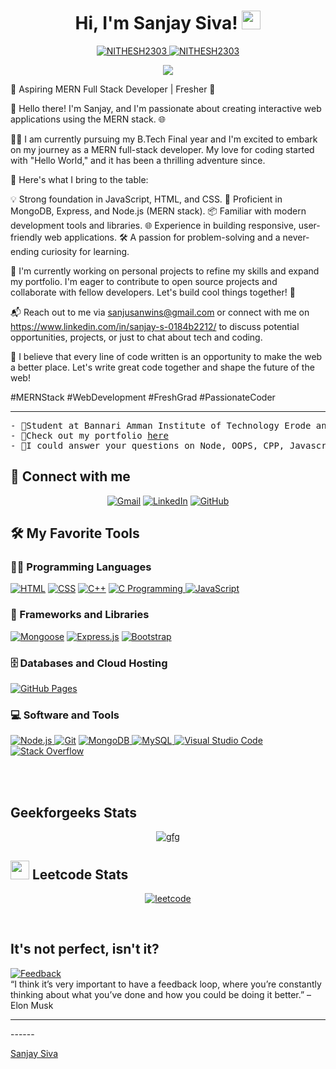 <h1 align="center">
Hi, I'm Sanjay Siva!
	<a href="https://github.com/sanjaysiva23" target="_self">
		<img src="https://media.giphy.com/media/hvRJCLFzcasrR4ia7z/giphy.gif" width="30">
	</a>
</h1>
<p align="center">
	<a href="https://github.com/sanjaysiva23">
		<img src="https://komarev.com/ghpvc/?username=NITHESH2303&label=Profile%20views&color=0e75b6&style=flat" alt="NITHESH2303" />
	</a>
	<a href="https://github.com/sanjaysiva23">
		<img src="https://img.shields.io/github/followers/NITHESH2303?label=Followers" alt="NITHESH2303" />
	</a>
</p>
<p align="center">
	<a href="https://github.com/NITHESH2303">
		<img src="https://readme-typing-svg.herokuapp.com?lines=FullStack+Development;Communication%20Eng.%20Student;Passionate%20Programmer;MERN%20Stack%20Enthusiastic;Always%20Crafting%20new%20things&center=true&width=380&height=45">
	</a>
</p>
<p>
🚀 Aspiring MERN Full Stack Developer | Fresher 🌱

👋 Hello there! I'm Sanjay, and I'm passionate about creating interactive web applications using the MERN stack. 🌐

👨‍💻 I am currently pursuing my B.Tech Final year and I'm excited to embark on my journey as a MERN full-stack developer. My love for coding started with "Hello World," and it has been a thrilling adventure since.

🌟 Here's what I bring to the table:

💡 Strong foundation in JavaScript, HTML, and CSS.
💾 Proficient in MongoDB, Express, and Node.js (MERN stack).
📦 Familiar with modern development tools and libraries.
🌐 Experience in building responsive, user-friendly web applications.
🛠️ A passion for problem-solving and a never-ending curiosity for learning.

🔨 I'm currently working on personal projects to refine my skills and expand my portfolio. I'm eager to contribute to open source projects and collaborate with fellow developers. Let's build cool things together! 💪

📬 Reach out to me via sanjusanwins@gmail.com or connect with me on https://www.linkedin.com/in/sanjay-s-0184b2212/ to discuss potential opportunities, projects, or just to chat about tech and coding.

🚀 I believe that every line of code written is an opportunity to make the web a better place. Let's write great code together and shape the future of the web!

#MERNStack #WebDevelopment #FreshGrad #PassionateCoder

</p>
<hr>
<pre>
- 🌱Student at Bannari Amman Institute of Technology Erode and Indian Institute of Technology Madras
- 🤺Check out my portfolio <a href="https://sanjayss.netlify.app/" target="_blank">here</a>
- 💬I could answer your questions on Node, OOPS, CPP, Javascript.
</pre>
</hr>

## 🤝 Connect with me
<p align="center">
	<a href="mailto:sanjusanwins@gmail.com"><img img src="https://img.shields.io/badge/Gmail-EA4335.svg?style=for-the-badge&logo=Gmail&logoColor=white" alt="Gmail"/></a>
	<a href="https://www.linkedin.com/in/sanjay-s-0184b2212/"><img src="https://img.shields.io/badge/LinkedIn-0A66C2.svg?style=for-the-badge&logo=LinkedIn&logoColor=white" alt="LinkedIn"/></a>
	<a href="https://github.com/sanjaysiva23"><img src="https://img.shields.io/badge/GitHub-181717.svg?style=for-the-badge&logo=GitHub&logoColor=white" alt="GitHub"/></a>
</p>

## 🛠️ My Favorite Tools

### 👨‍💻 Programming Languages

<p>
    <a href="https://github.com/sanjaysiva23"><img alt="HTML" src="https://img.shields.io/badge/HTML5-E34F26.svg?style=for-the-badge&logo=HTML5&logoColor=white"></a>
    <a href="https://github.com/sanjaysiva23"><img alt="CSS" src="https://img.shields.io/badge/CSS3-1572B6.svg?style=for-the-badge&logo=CSS3&logoColor=white"></a>
    <a href="https://github.com/sanjaysiva23"><img alt="C++" src="https://img.shields.io/badge/C++-00599C.svg?style=for-the-badge&logo=C++&logoColor=white"></a>
    <a href="https://github.com/sanjaysiva23"><img alt="C Programming" src="https://img.shields.io/badge/C_Programming-0078D7.svg?style=for-the-badge&logo=C&logoColor=white">
</a>
    <a href="https://github.com/sanjaysiva23"><img alt="JavaScript" src="https://img.shields.io/badge/JavaScript-F7DF1E.svg?style=for-the-badge&logo=JavaScript&logoColor=black"></a>

 
</p>

### 🧰 Frameworks and Libraries

<p>
    <a href="https://github.com/sanjaysiva23"><img alt="Mongoose" src="https://img.shields.io/badge/Mongoose-%23337ab7.svg?style=for-the-badge&logo=Mongoose&logoColor=%23ffffff"></a>
    <a href="https://github.com/sanjaysiva23"><img alt="Express.js" src="https://img.shields.io/badge/Express.js-%23404d59.svg?style=for-the-badge&logo=Express.js&logoColor=%2361DAFB"></a>
    <a href="https://github.com/sanjaysiva23"><img alt="Bootstrap" src="https://img.shields.io/badge/Bootstrap%20-%23150458.svg?logo=Bootstrap&logoColor=white"></a>
</p>

### 🗄️ Databases and Cloud Hosting

<p>
    <a href="https://github.com/sanjaysiva23"><img alt="GitHub Pages" src="https://img.shields.io/badge/GitHub%20Pages-%23327FC7.svg?logo=github&logoColor=white"></a>
</p>

### 💻 Software and Tools

<p>
    <a href="https://github.com/sanjaysiva23"><img alt="Node.js" src="https://img.shields.io/badge/Node.js-009944.svg?style=for-the-badge&logo=Node.js&logoColor=white">
</a>
    <a href="https://github.com/sanjaysiva23"><img alt="Git" src="https://img.shields.io/badge/Git%20-%23F05033.svg?logo=git&logoColor=white"></a>
    <a href="https://github.com/sanjaysiva23"><img alt="MongoDB" src="https://img.shields.io/badge/MongoDB-%231976D2.svg?style=for-the-badge&logo=MongoDB&logoColor=white">
</a>
    <a href="https://github.com/sanjaysiva23"><img alt="MySQL" src="https://img.shields.io/badge/MySQL-006600.svg?style=for-the-badge&logo=MySQL&logoColor=white">
</a>
    <a href="https://github.com/sanjaysiva23"><img alt="Visual Studio Code" src="https://img.shields.io/badge/Visual_Studio_Code-006699.svg?style=for-the-badge&logo=Visual_Studio_Code&logoColor=white">
</a>
    <a href="https://github.com/sanjaysiva23"><img alt="Stack Overflow" src="https://img.shields.io/badge/-Stack%20Overflow-FE7A16?logo=stack-overflow&logoColor=white"></a>
</p>
</br>



<br/>

## <a href="https://github.com/sanjaysiva23"></a> Geekforgeeks Stats
<p align="center">
	<a href="https://auth.geeksforgeeks.org/user/sanjayad20">
	<a href="https://ibb.co/HrRByjh"><img src="https://i.ibb.co/Q6hpV4D/gfg.png" alt="gfg" border="0"></a>
	</a>
	<br/>
</p>

## <a href="https://github.com/sanjaysiva23"><img src="https://cdn.icon-icons.com/icons2/2389/PNG/512/leetcode_logo_icon_145113.png" width="30"></a> Leetcode Stats
<p align="center">
	<a href="https://leetcode.com/Sanjay_San/">
	<a href="https://imgbb.com/"><img src="https://i.ibb.co/th6wmDx/leetcode.png" alt="leetcode" border="0"></a>
	</a>
	<br/>
</p>
<br/>

## It's not perfect, isn't it?
<p>
<a href=""https://github.com/sanjaysiva23"><img alt="Feedback" src="https://img.shields.io/badge/Ask%20me-anything-1abc9c.svg"></a><br/>
“I think it’s very important to have a feedback loop, where you’re constantly thinking about what you’ve done and how you could be doing it better.”
– Elon Musk
</p>
<hr>
------

[Sanjay Siva](https://github.com/sanjaysiva23)





<!--
**sanjaysiva23/sanjaysiva23** is a ✨ _special_ ✨ repository because its `README.md` (this file) appears on your GitHub profile.

Here are some ideas to get you started:

- 🔭 I’m currently working on ...
- 🌱 I’m currently learning ...
- 👯 I’m looking to collaborate on ...
- 🤔 I’m looking for help with ...
- 💬 Ask me about ...
- 📫 How to reach me: ...
- 😄 Pronouns: ...
- ⚡ Fun fact: ...
-->
